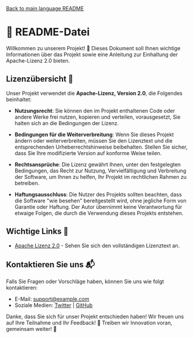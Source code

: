 [Back to main language README](README.md)

# 📄 README-Datei

Willkommen zu unserem Projekt! 🎉 Dieses Dokument soll Ihnen wichtige Informationen über das Projekt sowie eine Anleitung zur Einhaltung der Apache-Lizenz 2.0 bieten. 

## Lizenzübersicht 📝

Unser Projekt verwendet die **Apache-Lizenz, Version 2.0**, die Folgendes beinhaltet:

- **Nutzungsrecht**: Sie können den im Projekt enthaltenen Code oder andere Werke frei nutzen, kopieren und verteilen, vorausgesetzt, Sie halten sich an die Bedingungen der Lizenz.
  
- **Bedingungen für die Weiterverbreitung**: Wenn Sie dieses Projekt ändern oder weiterverbreiten, müssen Sie den Lizenztext und die entsprechenden Urheberrechtshinweise beibehalten. Stellen Sie sicher, dass Sie Ihre modifizierte Version auf konforme Weise teilen.

- **Rechtsansprüche**: Die Lizenz gewährt Ihnen, unter den festgelegten Bedingungen, das Recht zur Nutzung, Vervielfältigung und Verbreitung der Software, um Ihnen zu helfen, Ihr Projekt im rechtlichen Rahmen zu betreiben.

- **Haftungsausschluss**: Die Nutzer des Projekts sollten beachten, dass die Software "wie besehen" bereitgestellt wird, ohne jegliche Form von Garantie oder Haftung. Der Autor übernimmt keine Verantwortung für etwaige Folgen, die durch die Verwendung dieses Projekts entstehen.

## Wichtige Links 🔗

- [Apache Lizenz 2.0](http://www.apache.org/licenses/LICENSE-2.0) - Sehen Sie sich den vollständigen Lizenztext an.

## Kontaktieren Sie uns 📬

Falls Sie Fragen oder Vorschläge haben, können Sie uns wie folgt kontaktieren:

- E-Mail: support@example.com
- Soziale Medien: [Twitter](https://twitter.com/example) | [GitHub](https://github.com/example)

Danke, dass Sie sich für unser Projekt entschieden haben! Wir freuen uns auf Ihre Teilnahme und Ihr Feedback! 💖 Treiben wir Innovation voran, gemeinsam weiter! 🚀
